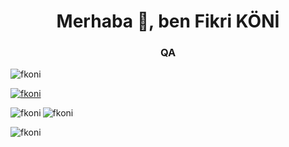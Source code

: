 <img src="">

<h1 align="center">Merhaba 👋, ben Fikri KÖNİ</h1>
<h3 align="center">QA </h3>


<p align="left"> <img src="https:/ /komarev.com/ghpvc/?username=fkoni&label=Profile%20views&color=0e75b6&style=flat" alt="fkoni" /> </p>

<p align="left"> <a href="https://github. com/ryo-ma/github-profile-trophy"><img src="https://github-profile-trophy.vercel.app/?username=fkoni" alt="fkoni" /></a> </ p>




<p><img align="left" src="https://github-readme-stats.vercel.app/api/top-langs?username=fkoni&show_icons=true&locale=tr&layout=compact" alt="fkoni" /> </p>

<p> <img align="center" src="https://github-readme-stats.vercel.app/api?username=fkoni&show_icons=true&locale=en" alt="fkoni" /> </p>

<p><img align="center" src="https://github-readme-streak-stats.herokuapp.com/?user=fkoni&" alt="fkoni" /></p>
